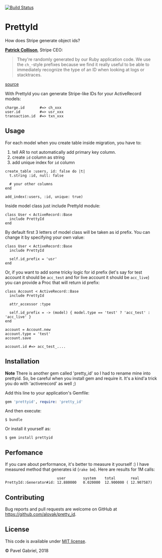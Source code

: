 [![Build Status](https://travis-ci.org/alovak/pretty_id.svg?branch=master)](https://travis-ci.org/alovak/pretty_id)

# PrettyId

How does Stripe generate object ids?

**[Patrick Collison](https://twitter.com/patrickc)**, Stripe CEO:
> They're randomly generated by our Ruby application code. We use the ```ch_```-style prefixes because we find it really useful to be able to immediately recognize the type of an ID when looking at logs or stacktraces.

[source](https://www.quora.com/How-does-Stripe-generate-object-ids)

With PrettyId you can generate Stripe-like IDs for your ActiveRecord models:

```
charge.id       #=> ch_xxx
user.id         #=> usr_xxx
transaction.id  #=> txn_xxx
```

## Usage

For each model when you create table inside migration, you have to:

1. tell AR to not automatically add primary key column.
1. create ```id``` column as string
2. add unique index for ```id``` column

```
create_table :users, id: false do |t|
  t.string :id, null: false

  # your other columns
end

add_index(:users, :id, unique: true)
```

Inside model class just include PrettyId module:

```
class User < ActiveRecord::Base
  include PrettyId
end
```

By default first 3 letters of model class will be taken as id prefix. You can change it by specifying your own value:

```
class User < ActiveRecord::Base
  include PrettyId

  self.id_prefix = 'usr'
end
```

Or, if you want to add some tricky logic for id prefix (let's say for test account it should be ```acc_test``` and for live account it should be ```acc_live```) you can provide a Proc that will return id prefix:

```
class Account < ActiveRecord::Base
  include PrettyId

  attr_accessor :type

  self.id_prefix = -> (model) { model.type == 'test' ? 'acc_test' : 'acc_live' }
end

account = Account.new
account.type = 'test'
account.save

account.id #=> acc_test_....
```

## Installation

**Note** There is another gem called 'pretty_id' so I had to rename mine into prettyid. So, be careful when you install gem and require it. It's a kind'a trick you do with 'activerecord' as well ;)

Add this line to your application's Gemfile:

```ruby
gem 'prettyid', require: 'pretty_id'
```

And then execute:

    $ bundle

Or install it yourself as:

    $ gem install prettyid



## Perfomance

If you care about performance, it's better to measure it yourself :) I have measured method that generates id (```rake bm```). Here are results for 1M calls:

                            user        system    total       real
    PrettyId::Generator#id: 12.880000   0.020000  12.900000 ( 12.907587)                       


## Contributing

Bug reports and pull requests are welcome on GitHub at https://github.com/alovak/pretty_id.

## License

This code is available under [MIT license](/LICENSE).

&copy; Pavel Gabriel, 2018
